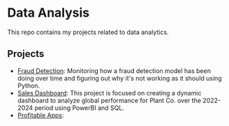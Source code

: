 # Data Analysis

This repo contains my projects related to data analytics.

## Projects

  - [Fraud Detection](https://github.com/Elijah-Rodriguez/data-analysis/tree/main/Fraud%20Detection): Monitoring how a fraud detection model has been doing over time and figuring out why it's not working as it should using Python.
  - [Sales Dashboard](https://github.com/Elijah-Rodriguez/data-analysis/tree/main/Sales%20Dashboard): This project is focused on creating a dynamic dashboard to analyze global performance for Plant Co. over the 2022-2024 period using PowerBI and SQL.
  - [Profitable Apps](https://github.com/Elijah-Rodriguez/data-analysis/tree/main/Profitable%20Apps): 

